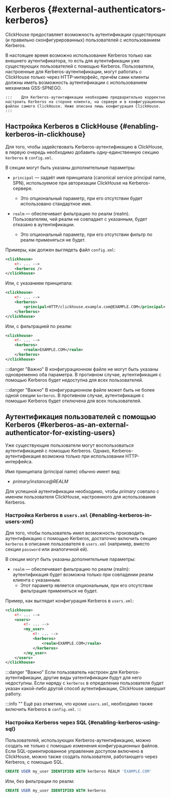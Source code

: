 # Kerberos {#external-authenticators-kerberos}

ClickHouse предоставляет возможность аутентификации существующих (и правильно сконфигурированных) пользователей с использованием Kerberos.

В настоящее время возможно использование Kerberos только как внешнего аутентификатора, то есть для аутентификации уже существующих пользователей с помощью Kerberos. Пользователи, настроенные для Kerberos-аутентификации, могут работать с ClickHouse только через HTTP-интерфейс, причём сами клиенты должны иметь возможность аутентификации с использованием механизма GSS-SPNEGO.


    :::    Для Kerberos-аутентификации необходимо предварительно корректно настроить Kerberos на стороне клиента, на сервере и в конфигурационных файлах самого ClickHouse. Ниже описана лишь конфигурация ClickHouse.
    :::
## Настройка Kerberos в ClickHouse {#enabling-kerberos-in-clickhouse}

Для того, чтобы задействовать Kerberos-аутентификацию в ClickHouse, в первую очередь необходимо добавить одну-единственную секцию `kerberos` в `config.xml`.

В секции могут быть указаны дополнительные параметры:

- `principal` &mdash; задаёт имя принципала (canonical service principal name, SPN), используемое при авторизации ClickHouse на Kerberos-сервере.
  - Это опциональный параметр, при его отсутствии будет использовано стандартное имя.

- `realm` &mdash; обеспечивает фильтрацию по реалм (realm). Пользователям, чей реалм не совпадает с указанным, будет отказано в аутентификации.
  - Это опциональный параметр, при его отсутствии фильтр по реалм применяться не будет.

Примеры, как должен выглядеть файл `config.xml`:

```xml
<clickhouse>
    <!- ... -->
    <kerberos />
</clickhouse>
```

Или, с указанием принципала:

```xml
<clickhouse>
    <!- ... -->
    <kerberos>
        <principal>HTTP/clickhouse.example.com@EXAMPLE.COM</principal>
    </kerberos>
</clickhouse>
```

Или, с фильтрацией по реалм:

```xml
<clickhouse>
    <!- ... -->
    <kerberos>
        <realm>EXAMPLE.COM</realm>
    </kerberos>
</clickhouse>
```

:::danger "Важно"
    В конфигурационном файле не могут быть указаны одновременно оба параметра. В противном случае, аутентификация с помощью Kerberos будет недоступна для всех пользователей.

:::danger "Важно"
    В конфигурационном файле может быть не более одной секции `kerberos`. В противном случае, аутентификация с помощью Kerberos будет отключена для всех пользователей.


## Аутентификация пользователей с помощью Kerberos {#kerberos-as-an-external-authenticator-for-existing-users}

Уже существующие пользователи могут воспользоваться аутентификацией с помощью Kerberos. Однако, Kerberos-аутентификация возможна только при использовании HTTP-интерфейса.

Имя принципала (principal name) обычно имеет вид:

- *primary/instance@REALM*

Для успешной аутентификации необходимо, чтобы *primary* совпало с именем пользователя ClickHouse, настроенного для использования Kerberos.

### Настройка Kerberos в `users.xml` {#enabling-kerberos-in-users-xml}

Для того, чтобы пользователь имел возможность производить аутентификацию с помощью Kerberos, достаточно включить секцию `kerberos` в описание пользователя в `users.xml` (например, вместо секции `password` или аналогичной ей).

В секции могут быть указаны дополнительные параметры:

- `realm` &mdash; обеспечивает фильтрацию по реалм (realm): аутентификация будет возможна только при совпадении реалм клиента с указанным.
  - Этот параметр является опциональным, при его отсутствии фильтрация применяться не будет.

Пример, как выглядит конфигурация Kerberos в `users.xml`:

```xml
<clickhouse>
    <!- ... -->
    <users>
        <!- ... -->
        <my_user>
            <!- ... -->
            <kerberos>
                <realm>EXAMPLE.COM</realm>
            </kerberos>
        </my_user>
    </users>
</clickhouse>
```


:::danger "Важно"
    Если пользователь настроен для Kerberos-аутентификации, другие виды уатентификации будут для него недоступны. Если наряду с `kerberos` в определении пользователя будет указан какой-либо другой способ аутентификации, ClickHouse завершит работу.

:::info ""
    Ещё раз отметим, что кроме `users.xml`, необходимо также включить Kerberos в `config.xml`.
:::

### Настройка Kerberos через SQL {#enabling-kerberos-using-sql}

Пользователей, использующих Kerberos-аутентификацию, можно создать не только с помощью изменения конфигурационных файлов.
Если SQL-ориентированное управление доступом включено в ClickHouse, можно также создать пользователя, работающего через Kerberos, с помощью SQL.

```sql
CREATE USER my_user IDENTIFIED WITH kerberos REALM 'EXAMPLE.COM'
```

Или, без фильтрации по реалм:

```sql
CREATE USER my_user IDENTIFIED WITH kerberos
```
